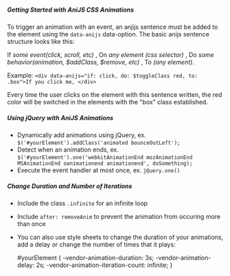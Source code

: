 ##### Getting Started with AniJS CSS Animations

To trigger an animation with an event, an anjijs sentence must be added to the element using the `data-anijs` data-option. The basic anijs sentence structure looks like this:

If *some event(click, scroll, etc)* , On *any element (css selector)* , Do *some behavior(animation, $addClass, $remove, etc)* , To *(any element)*.

Example:
`<div data-anijs="if: click, do: $toggleClass red, to: .box">If you click me, </div>`

Every time the user clicks on the element with this sentence written, the red color will be switched in the elements with the "box" class established.

##### Using jQuery with AniJS Animations
* Dynamically add animations using jQuery, ex. `$('#yourElement').addClass('animated bounceOutLeft');` 
* Detect when an animation ends, ex. `$('#yourElement').one('webkitAnimationEnd mozAnimationEnd MSAnimationEnd oanimationend animationend', doSomething);`
* Execute the event handler at most once, ex. `jQuery.one()`

##### Change Duration and Number of Iterations
* Include the class `.infinite` for an infinite loop
* Include `after: removeAnim` to prevent the animation from occuring more than once
* You can also use style sheets to change the duration of your animations, add a delay or change the number of times that it plays:

    #yourElement {
    -vendor-animation-duration: 3s;
    -vendor-animation-delay: 2s;
    -vendor-animation-iteration-count: infinite;
    }




